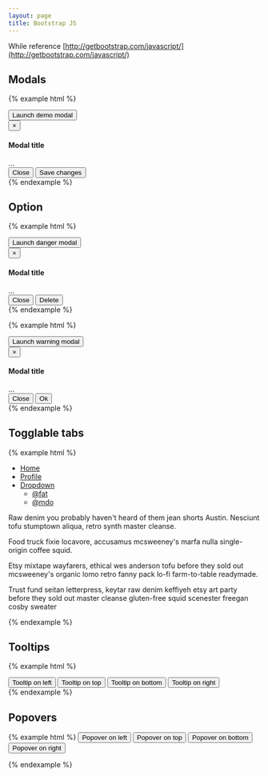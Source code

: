 ```yaml
---
layout: page
title: Bootstrap JS
---
```


While reference [http://getbootstrap.com/javascript/](http://getbootstrap.com/javascript/)

## Modals

{% example html %}
<!-- Button trigger modal -->
<button type="button" class="btn btn-primary btn-lg" data-toggle="modal" data-target="#myModal">
  Launch demo modal
</button>
<!-- Modal -->
<div class="modal fade" id="myModal" tabindex="-1" role="dialog" aria-labelledby="myModalLabel" aria-hidden="true">
  <div class="modal-dialog">
    <div class="modal-content">
      <div class="modal-header">
        <button type="button" class="close" data-dismiss="modal" aria-label="Close"><span aria-hidden="true">&times;</span></button>
        <h4 class="modal-title" id="myModalLabel">Modal title</h4>
      </div>
      <div class="modal-body">
        ...
      </div>
      <div class="modal-footer">
        <button type="button" class="btn btn-default" data-dismiss="modal">Close</button>
        <button type="button" class="btn btn-primary">Save changes</button>
      </div>
    </div>
  </div>
</div>
{% endexample %}

## Option

{% example html %}
<!-- Button trigger modal -->
<button type="button" class="btn btn-danger btn-lg" data-toggle="modal" data-target="#dangerModal">
  Launch danger modal
</button>
<!-- Modal -->
<div class="modal fade" id="dangerModal" tabindex="-1" role="dialog" aria-labelledby="myModalLabel" aria-hidden="true">
  <div class="modal-dialog">
    <div class="modal-content">
      <div class="modal-header modal-header-danger">
        <button type="button" class="close" data-dismiss="modal" aria-label="Close"><span aria-hidden="true">&times;</span></button>
        <h4 class="modal-title" id="myModalLabel">Modal title</h4>
      </div>
      <div class="modal-body">
        ...
      </div>
      <div class="modal-footer">
        <button type="button" class="btn btn-default" data-dismiss="modal">Close</button>
        <button type="button" class="btn btn-danger">Delete</button>
      </div>
    </div>
  </div>
</div>
{% endexample %}

{% example html %}
<!-- Button trigger modal -->
<button type="button" class="btn btn-warning btn-lg" data-toggle="modal" data-target="#warningModal">
  Launch warning modal
</button>
<!-- Modal -->
<div class="modal fade" id="warningModal" tabindex="-1" role="dialog" aria-labelledby="myModalLabel" aria-hidden="true">
  <div class="modal-dialog">
    <div class="modal-content">
      <div class="modal-header modal-header-warning">
        <button type="button" class="close" data-dismiss="modal" aria-label="Close"><span aria-hidden="true">&times;</span></button>
        <h4 class="modal-title" id="myModalLabel">Modal title</h4>
      </div>
      <div class="modal-body">
        ...
      </div>
      <div class="modal-footer">
        <button type="button" class="btn btn-default" data-dismiss="modal">Close</button>
        <button type="button" class="btn btn-warning">Ok</button>
      </div>
    </div>
  </div>
</div>
{% endexample %}

## Togglable tabs

{% example html %}
<div class="bs-example bs-example-tabs">
    <ul id="myTab" class="nav nav-tabs">
      <li role="presentation" class="active"><a href="#home" id="home-tab" data-toggle="tab">Home</a></li>
      <li role="presentation" class=""><a href="#profile" id="profile-tab" data-toggle="tab" >Profile</a></li>
      <li role="presentation" class="dropdown">
        <a href="#" id="myTabDrop1" class="dropdown-toggle" data-toggle="dropdown">Dropdown <span class="caret"></span></a>
        <ul class="dropdown-menu" role="menu" id="myTabDrop1-contents">
          <li><a href="#dropdown1" tabindex="-1" id="dropdown1-tab" data-toggle="tab" aria-controls="dropdown1">@fat</a></li>
          <li><a href="#dropdown2" tabindex="-1" id="dropdown2-tab" data-toggle="tab" aria-controls="dropdown2">@mdo</a></li>
        </ul>
      </li>
    </ul>
    <div id="myTabContent" class="tab-content">
      <div role="tabpanel" class="tab-pane fade active in" id="home" aria-labelledby="home-tab">
        <p>Raw denim you probably haven't heard of them jean shorts Austin. Nesciunt tofu stumptown aliqua, retro synth master cleanse. </p>
      </div>
      <div role="tabpanel" class="tab-pane fade" id="profile" aria-labelledby="profile-tab">
        <p>Food truck fixie locavore, accusamus mcsweeney's marfa nulla single-origin coffee squid. </p>
      </div>
      <div role="tabpanel" class="tab-pane fade" id="dropdown1" aria-labelledby="dropdown1-tab">
        <p>Etsy mixtape wayfarers, ethical wes anderson tofu before they sold out mcsweeney's organic lomo retro fanny pack lo-fi farm-to-table readymade.</p>
      </div>
      <div role="tabpanel" class="tab-pane fade" id="dropdown2" aria-labelledby="dropdown2-tab">
        <p>Trust fund seitan letterpress, keytar raw denim keffiyeh etsy art party before they sold out master cleanse gluten-free squid scenester freegan cosby sweater</p>
      </div>
    </div>
  </div>
{% endexample %}

## Tooltips

{% example html %}
<div class="text-center">
  <button type="button" class="btn btn-default" data-toggle="tooltip" data-placement="left" title="Tooltip on left">Tooltip on left</button>
  <button type="button" class="btn btn-default" data-toggle="tooltip" data-placement="top" title="Tooltip on top">Tooltip on top</button>
  <button type="button" class="btn btn-default" data-toggle="tooltip" data-placement="bottom" title="Tooltip on bottom">Tooltip on bottom</button>
  <button type="button" class="btn btn-default" data-toggle="tooltip" data-placement="right" title="Tooltip on right">Tooltip on right</button>
</div>
<!-- script -->
<script>
$(function () {
  $('[data-toggle="tooltip"]').tooltip()
})
</script>
{% endexample %}


## Popovers

{% example html %}
<button type="button" class="btn btn-default" data-container="body" data-toggle="popover" data-placement="left" data-content="Vivamus sagittis lacus vel augue laoreet rutrum faucibus.">
  Popover on left
</button>
<button type="button" class="btn btn-default" data-container="body" data-toggle="popover" data-placement="top" data-content="Vivamus sagittis lacus vel augue laoreet rutrum faucibus.">
  Popover on top
</button>
<button type="button" class="btn btn-default" data-container="body" data-toggle="popover" data-placement="bottom" data-content="Vivamus
sagittis lacus vel augue laoreet rutrum faucibus.">
  Popover on bottom
</button>
<button type="button" class="btn btn-default" data-container="body" data-toggle="popover" data-placement="right" data-content="Vivamus sagittis lacus vel augue laoreet rutrum faucibus.">
  Popover on right
</button>
<!-- script -->
<script>
$(function () {
  $('[data-toggle="popover"]').popover()
})
</script>
{% endexample %}

